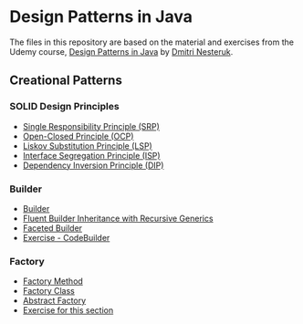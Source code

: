 # Design Patterns in Java
The files in this repository are based on the material and exercises from the Udemy course, [Design Patterns in Java](https://www.udemy.com/course/design-patterns-java/) by [Dmitri Nesteruk](https://www.udemy.com/user/dmitrinesteruk/).
## Creational Patterns
### SOLID Design Principles 
- [Single Responsibility Principle (SRP)](https://github.com/ihouwat/Udemy-java-design-patterns/blob/master/src/com/solidprinciples/srp/SRP.java)
- [Open-Closed Principle (OCP)](https://github.com/ihouwat/Udemy-java-design-patterns/blob/master/src/com/solidprinciples/ocp/OCP.java)
- [Liskov Substitution Principle (LSP)](https://github.com/ihouwat/Udemy-java-design-patterns/blob/master/src/com/solidprinciples/lsp/LSP.java)
- [Interface Segregation Principle (ISP)](https://github.com/ihouwat/Udemy-java-design-patterns/blob/master/src/com/solidprinciples/isp/ISP.java)
- [Dependency Inversion Principle (DIP)](https://github.com/ihouwat/Udemy-java-design-patterns/blob/master/src/com/solidprinciples/dip/DIP.java)
### Builder
- [Builder](https://github.com/ihouwat/Udemy-java-design-patterns/blob/master/src/com/creational/builder/Builder.java)
- [Fluent Builder Inheritance with Recursive Generics](https://github.com/ihouwat/Udemy-java-design-patterns/blob/master/src/com/creational/builder/RecursiveGenerics.java)
- [Faceted Builder](https://github.com/ihouwat/Udemy-java-design-patterns/blob/master/src/com/creational/builder/facets/BuilderFacets.java)
- [Exercise - CodeBuilder](https://github.com/ihouwat/Udemy-java-design-patterns/blob/master/src/com/creational/builder/CodeBuilder.java)
### Factory
- [Factory Method]()
- [Factory Class]()
- [Abstract Factory]()
- [Exercise for this section]()